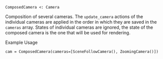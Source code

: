 ```
ComposedCamera <: Camera
```

Composition of several cameras. The `update_camera` actions of the individual cameras are applied in the order in which they are saved in the `cameras` array. States of individual cameras are ignored, the state of the composed camera is the one that will be used for rendering.

Example Usage

```
cam = ComposedCamera(cameras=[SceneFollowCamera(), ZoomingCamera()])
```
